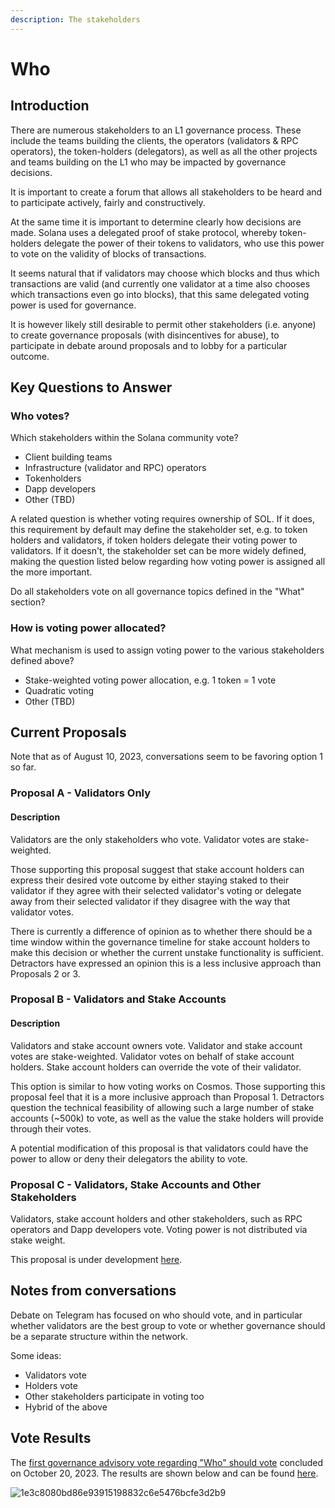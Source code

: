 ```yaml
---
description: The stakeholders
---
```


# Who

## Introduction

There are numerous stakeholders to an L1 governance process. These include the teams building the clients, the operators (validators & RPC operators), the token-holders (delegators), as well as all the other projects and teams building on the L1 who may be impacted by governance decisions.

It is important to create a forum that allows all stakeholders to be heard and to participate actively, fairly and constructively.

At the same time it is important to determine clearly how decisions are made. Solana uses a delegated proof of stake protocol, whereby token-holders delegate the power of their tokens to validators, who use this power to vote on the validity of blocks of transactions.

It seems natural that if validators may choose which blocks and thus which transactions are valid (and currently one validator at a time also chooses which transactions even go into blocks), that this same delegated voting power is used for governance.

It is however likely still desirable to permit other stakeholders (i.e. anyone) to create governance proposals (with disincentives for abuse), to participate in debate around proposals and to lobby for a particular outcome.

## Key Questions to Answer

### Who votes?

Which stakeholders within the Solana community vote?

- Client building teams
- Infrastructure (validator and RPC) operators
- Tokenholders
- Dapp developers
- Other (TBD)

A related question is whether voting requires ownership of SOL. If it does, this requirement by default may define the stakeholder set, e.g. to token holders and validators, if token holders delegate their voting power to validators. If it doesn't, the stakeholder set can be more widely defined, making the question listed below regarding how voting power is assigned all the more important.

Do all stakeholders vote on all governance topics defined in the "What" section?

### How is voting power allocated?

What mechanism is used to assign voting power to the various stakeholders defined above?

- Stake-weighted voting power allocation, e.g. 1 token = 1 vote
- Quadratic voting
- Other (TBD)

## Current Proposals

Note that as of August 10, 2023, conversations seem to be favoring option 1 so far.

### Proposal A - Validators Only

#### Description

Validators are the only stakeholders who vote. Validator votes are stake-weighted.

Those supporting this proposal suggest that stake account holders can express their desired vote outcome by either staying staked to their validator if they agree with their selected validator's voting or delegate away from their selected validator if they disagree with the way that validator votes.

There is currently a difference of opinion as to whether there should be a time window within the governance timeline for stake account holders to make this decision or whether the current unstake functionality is sufficient. Detractors have expressed an opinion this is a less inclusive approach than Proposals 2 or 3.

### Proposal B - Validators and Stake Accounts

#### Description

Validators and stake account owners vote. Validator and stake account votes are stake-weighted. Validator votes on behalf of stake account holders. Stake account holders can override the vote of their validator.

This option is similar to how voting works on Cosmos. Those supporting this proposal feel that it is a more inclusive approach than Proposal 1. Detractors question the technical feasibility of allowing such a large number of stake accounts (~500k) to vote, as well as the value the stake holders will provide through their votes.

A potential modification of this proposal is that validators could have the power to allow or deny their delegators the ability to vote.

### Proposal C - Validators, Stake Accounts and Other Stakeholders

Validators, stake account holders and other stakeholders, such as RPC operators and Dapp developers vote. Voting power is not distributed via stake weight.

This proposal is under development [here](https://hackmd.io/RyGbl7RLQAmDHAZG-6gfMA?utm_source=comment-card&utm_medium=icon).

## Notes from conversations

Debate on Telegram has focused on who should vote, and in particular whether validators are the best group to vote or whether governance should be a separate structure within the network.

Some ideas:

* Validators vote
* Holders vote
* Other stakeholders participate in voting too
* Hybrid of the above

## Vote Results

The [first governance advisory vote regarding "Who" should vote](https://forum.solana.com/t/vote-first-governance-advisory-vote-by-validators/597) concluded on October 20, 2023. The results are shown below and can be found [here](https://forum.solana.com/t/vote-first-governance-advisory-vote-by-validators/597/5).

![1e3c8080bd86e93915198832c6e5476bcfe3d2b9](https://github.com/cfl0ws/solana-governance-think-tank/assets/6430200/c26e10fa-46ed-4c1b-9136-6c56d5729082)

